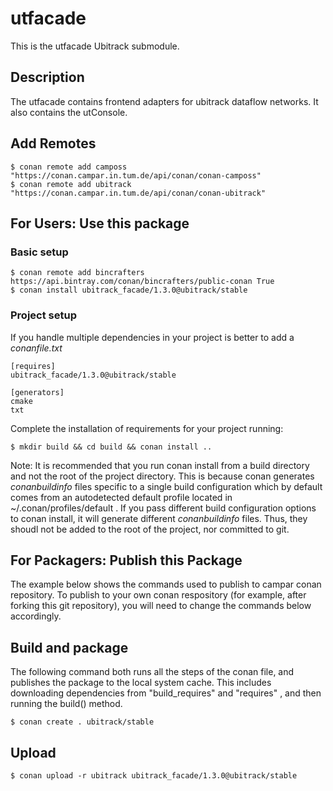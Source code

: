 utfacade
========
This is the utfacade Ubitrack submodule.

Description
----------
The utfacade contains frontend adapters for ubitrack dataflow networks. It also contains the utConsole.

## Add Remotes

    $ conan remote add camposs "https://conan.campar.in.tum.de/api/conan/conan-camposs"
    $ conan remote add ubitrack "https://conan.campar.in.tum.de/api/conan/conan-ubitrack"

## For Users: Use this package

### Basic setup

    $ conan remote add bincrafters https://api.bintray.com/conan/bincrafters/public-conan True
    $ conan install ubitrack_facade/1.3.0@ubitrack/stable

### Project setup

If you handle multiple dependencies in your project is better to add a *conanfile.txt*

    [requires]
    ubitrack_facade/1.3.0@ubitrack/stable

    [generators]
    cmake
    txt

Complete the installation of requirements for your project running:

    $ mkdir build && cd build && conan install ..
    
Note: It is recommended that you run conan install from a build directory and not the root of the project directory.  This is because conan generates *conanbuildinfo* files specific to a single build configuration which by default comes from an autodetected default profile located in ~/.conan/profiles/default .  If you pass different build configuration options to conan install, it will generate different *conanbuildinfo* files.  Thus, they shoudl not be added to the root of the project, nor committed to git. 

## For Packagers: Publish this Package

The example below shows the commands used to publish to campar conan repository. To publish to your own conan respository (for example, after forking this git repository), you will need to change the commands below accordingly. 

## Build and package 

The following command both runs all the steps of the conan file, and publishes the package to the local system cache.  This includes downloading dependencies from "build_requires" and "requires" , and then running the build() method. 

    $ conan create . ubitrack/stable

## Upload

    $ conan upload -r ubitrack ubitrack_facade/1.3.0@ubitrack/stable
